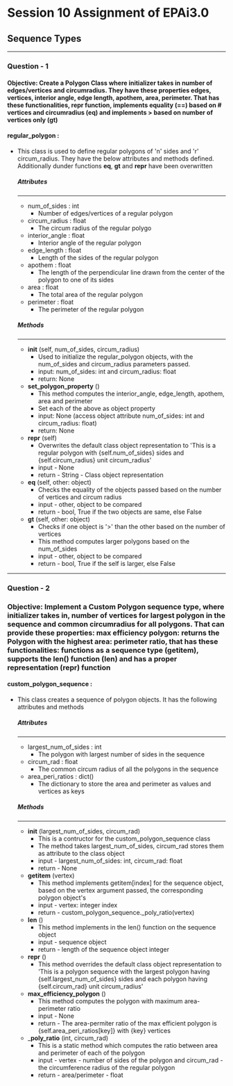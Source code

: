 # Session 10 Assignment of EPAi3.0

## Sequence Types
__________________________________________________________________________________________________________________

### Question - 1

#### Objective: Create a Polygon Class where initializer takes in number of edges/vertices and circumradius. They have these properties edges, vertices, interior angle, edge length, apothem, area, perimeter. That has these functionalities, __repr__ function, implements equality (==) based on # vertices and circumradius (__eq__) and implements > based on number of vertices only (__gt__)

#### __regular_polygon__ :
+ This class is used to define regular polygons of 'n' sides and 'r' circum_radius. They have the below attributes and methods defined. Additionally dunder functions __eq__, __gt__ and __repr__ have been overwritten
    
    ##### Attributes
    --------------
    * num_of_sides : int
        - Number of edges/vertices of a regular polygon
    * circum_radius : float
        - The circum radius of the regular polygo
    * interior_angle : float
        - Interior angle of the regular polygon
    * edge_length : float
        - Length of the sides of the regular polygon
    * apothem : float
        - The length of the perpendicular line drawn from the center of the polygon to one of its sides
    * area : float
        - The total area of the regular polygon
    * perimeter : float
        - The perimeter of the regular polygon
    
    ##### Methods
    --------------
    * __init__ (self, num_of_sides, circum_radius)
        - Used to initialize the regular_polygon objects, with the num_of_sides and circum_radius parameters passed.
        - input: num_of_sides: int and circum_radius: float
        - return: None
    * __set_polygon_property__ ()
        - This method computes the interior_angle, edge_length, apothem, area and perimeter
        - Set each of the above as object property
        - input: None (access object attribute num_of_sides: int and circum_radius: float)
        - return: None
    * __repr__ (self)
        - Overwrites the default class object representation to 'This is a regular polygon with {self.num_of_sides} sides and {self.circum_radius} unit circum_radius'
        - input - None
        - return - String - Class object representation
    * __eq__ (self, other: object)
        - Checks the equality of the objects passed based on the number of vertices and circum radius
        - input - other, object to be compared
        - return - bool, True if the two objects are same, else False
    * __gt__ (self, other: object)
        - Checks if one object is '>' than the other based on the number of vertices
        - This method computes larger polygons based on the num_of_sides
        - input - other, object to be compared
        - return - bool, True if the self is larger, else False
__________________________________________________________________________________________________________________

### Question - 2

### Objective: Implement a Custom Polygon sequence type, where initializer takes in, number of vertices for largest polygon in the sequence and common circumradius for all polygons. That can provide these properties: max efficiency polygon: returns the Polygon with the highest area: perimeter ratio, that has these functionalities: functions as a sequence type (__getitem__), supports the len() function (__len__) and has a proper representation (__repr__) function

#### custom_polygon_sequence :
+ This class creates a sequence of polygon objects. It has the following attributes and methods

    ##### Attributes
    --------------
    * largest_num_of_sides : int
        - The polygon with largest number of sides in the sequence
    * circum_rad : float
        - The common circum radius of all the polygons in the sequence
    * area_peri_ratios : dict()
        - The dictionary to store the area and perimeter as values and vertices as keys

    ##### Methods
    -----------
    * __init__ (largest_num_of_sides, circum_rad)
        - This is a contructor for the custom_polygon_sequence class
        - The method takes largest_num_of_sides, circum_rad stores them as attribute to the class object
        - input - largest_num_of_sides: int, circum_rad: float
        - return - None
    * __getitem__ (vertex)
        - This method implements getitem[index] for the sequence object, based on the vertex argument passed, the corresponding polygon object's  
        - input - vertex: integer index
        - return - custom_polygon_sequence._poly_ratio(vertex)
    * __len__ ()
        - This method implements in the len() function on the sequence object
        - input - sequence object
        - return - length of the sequence object integer
    * __repr__ ()
        - This method overrides the default class object representation to 'This is a polygon sequence with the largest polygon having {self.largest_num_of_sides} sides and each polygon having {self.circum_rad} unit circum_radius'
    * __max_efficiency_polygon__ ()
        - This method computes the polygon with maximum area-perimeter ratio
        - input - None
        - return - The area-permiter ratio of the max efficient polygon is {self.area_peri_ratios[key]} with {key} vertices
    * ___poly_ratio__ (int, circum_rad)
        - This is a static method which computes the ratio between area and perimeter of each of the polygon
        - input - vertex - number of sides of the polygon and circum_rad - the circumference radius of the regular polygon
        - return - area/perimeter - float